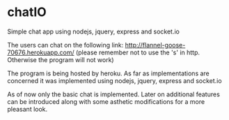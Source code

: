 # chatIO
Simple chat app using nodejs, jquery, express and socket.io


The users can chat on the following link:
http://flannel-goose-70676.herokuapp.com/
(please remember not to use the 's' in http. Otherwise the program will not work)

The program is being hosted by heroku. As far as implementations are concerned it was implemented using nodejs, jquery, express and socket.io

As of now only the basic chat is implemented. Later on additional features can be introduced along with some asthetic modifications for a more pleasant look.
